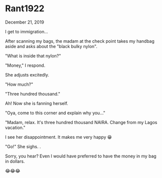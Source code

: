 # Rant1922


December 21, 2019

I get to immigration...

After scanning my bags, the madam at the check point takes my handbag aside and asks about the "black bulky nylon".

"What is inside that nylon?"

"Money," I respond.

She adjusts excitedly.

"How much?"

"Three hundred thousand."

Ah! Now she is fanning herself.

"Oya, come to this corner and explain why you..."

"Madam, relax. It's three hundred thousand NAIRA. Change from my Lagos vacation."

I see her disappointment. It makes me very happy 😁

"Go!" She sighs.
.

Sorry, you hear? Even I would have preferred to have the money in my bag in dollars.

😂😂😂